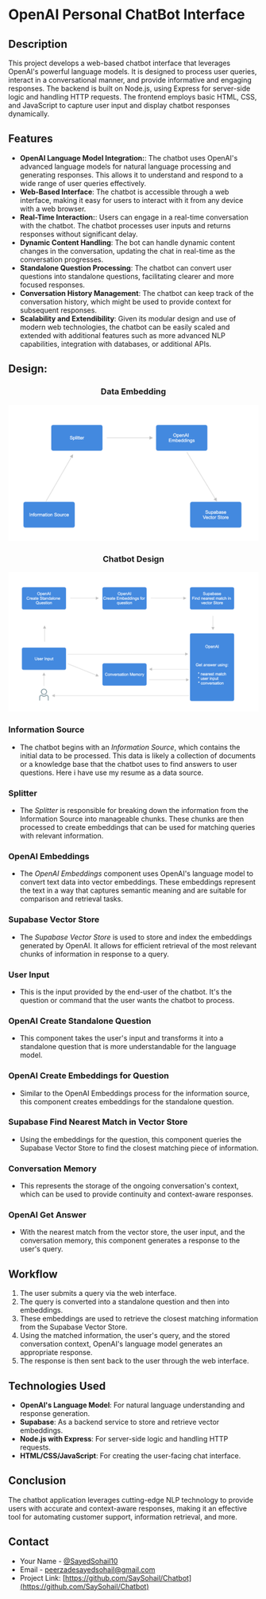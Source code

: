 # OpenAI Personal ChatBot Interface



## Description
This project develops a web-based chatbot interface that leverages OpenAI's powerful language models. It is designed to process user queries, interact in a conversational manner, and provide informative and engaging responses. The backend is built on Node.js, using Express for server-side logic and handling HTTP requests. The frontend employs basic HTML, CSS, and JavaScript to capture user input and display chatbot responses dynamically.
## Features
- **OpenAI Language Model Integration:**: The chatbot uses OpenAI's advanced language models for natural language processing and generating responses. This allows it to understand and respond to a wide range of user queries effectively.
- **Web-Based Interface**: The chatbot is accessible through a web interface, making it easy for users to interact with it from any device with a web browser.
- **Real-Time Interaction:**: Users can engage in a real-time conversation with the chatbot. The chatbot processes user inputs and returns responses without significant delay.
- **Dynamic Content Handling**: The bot can handle dynamic content changes in the conversation, updating the chat in real-time as the conversation progresses.
- **Standalone Question Processing**: The chatbot can convert user questions into standalone questions, facilitating clearer and more focused responses.
- **Conversation History Management**: The chatbot can keep track of the conversation history, which might be used to provide context for subsequent responses.
- **Scalability and Extendibility**: Given its modular design and use of modern web technologies, the chatbot can be easily scaled and extended with additional features such as more advanced NLP capabilities, integration with databases, or additional APIs.



## Design:

<div align="center">
  <h3 align="center">Data Embedding</h3>
  <img src="public/images/informationGathering.png" alt="Data Embedding" >
  
</div>

<div align="center">
<h3 align="center">Chatbot Design</h3>
  <img src="public/images/architecture.png" alt="Chatbot Design" >
  
</div>

### Information Source
- The chatbot begins with an *Information Source*, which contains the initial data to be processed. This data is likely a collection of documents or a knowledge base that the chatbot uses to find answers to user questions. Here i have use my resume as a data source.

### Splitter
- The *Splitter* is responsible for breaking down the information from the Information Source into manageable chunks. These chunks are then processed to create embeddings that can be used for matching queries with relevant information.

### OpenAI Embeddings
- The *OpenAI Embeddings* component uses OpenAI's language model to convert text data into vector embeddings. These embeddings represent the text in a way that captures semantic meaning and are suitable for comparison and retrieval tasks.

### Supabase Vector Store
- The *Supabase Vector Store* is used to store and index the embeddings generated by OpenAI. It allows for efficient retrieval of the most relevant chunks of information in response to a query.

### User Input
- This is the input provided by the end-user of the chatbot. It's the question or command that the user wants the chatbot to process.

### OpenAI Create Standalone Question
- This component takes the user's input and transforms it into a standalone question that is more understandable for the language model.

### OpenAI Create Embeddings for Question
- Similar to the OpenAI Embeddings process for the information source, this component creates embeddings for the standalone question.

### Supabase Find Nearest Match in Vector Store
- Using the embeddings for the question, this component queries the Supabase Vector Store to find the closest matching piece of information.

### Conversation Memory
- This represents the storage of the ongoing conversation's context, which can be used to provide continuity and context-aware responses.

### OpenAI Get Answer
- With the nearest match from the vector store, the user input, and the conversation memory, this component generates a response to the user's query.

## Workflow
1. The user submits a query via the web interface.
2. The query is converted into a standalone question and then into embeddings.
3. These embeddings are used to retrieve the closest matching information from the Supabase Vector Store.
4. Using the matched information, the user's query, and the stored conversation context, OpenAI's language model generates an appropriate response.
5. The response is then sent back to the user through the web interface.

## Technologies Used
- **OpenAI's Language Model**: For natural language understanding and response generation.
- **Supabase**: As a backend service to store and retrieve vector embeddings.
- **Node.js with Express**: For server-side logic and handling HTTP requests.
- **HTML/CSS/JavaScript**: For creating the user-facing chat interface.

## Conclusion
The chatbot application leverages cutting-edge NLP technology to provide users with accurate and context-aware responses, making it an effective tool for automating customer support, information retrieval, and more.


## Contact
- Your Name - [@SayedSohail10](https://twitter.com/SayedSohail10)
- Email - peerzadesayedsohail@gmail.com
- Project Link: [https://github.com/SaySohail/Chatbot](https://github.com/SaySohail/Chatbot)
